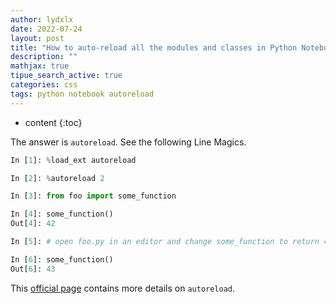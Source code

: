 ```yaml
---
author: lydxlx
date: 2022-07-24
layout: post
title: "How to auto-reload all the modules and classes in Python Notebook?"
description: ""
mathjax: true
tipue_search_active: true
categories: css
tags: python notebook autoreload
---
```


* content
{:toc}

The answer is `autoreload`. See the following Line Magics.
```python
In [1]: %load_ext autoreload

In [2]: %autoreload 2

In [3]: from foo import some_function

In [4]: some_function()
Out[4]: 42

In [5]: # open foo.py in an editor and change some_function to return 43

In [6]: some_function()
Out[6]: 43
```

This [official page](https://ipython.org/ipython-doc/3/config/extensions/autoreload.html) contains more details on `autoreload`.

